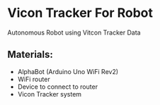 # Vicon Tracker For Robot
Autonomous Robot using Vitcon Tracker Data

## Materials:
* AlphaBot (Arduino Uno WiFi Rev2) 
* WiFi router
* Device to connect to router
* Vicon Tracker system
